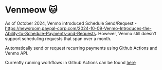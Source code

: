 # Venmeow 🐱

As of October 2024, Venmo introduced Schedule Send/Request - https://newsroom.paypal-corp.com/2024-10-09-Venmo-Introduces-the-Ability-to-Schedule-Payments-and-Requests. However, Venmo still doesn't support scheduling requests that span over a month.

Automatically send or request recurring payments using Github Actions and Venmo API.

Currently running workflows in Github Actions can be found [here](https://github.com/zhaonian/Venmeow/actions)
